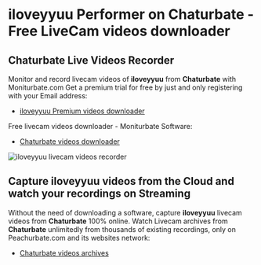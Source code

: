 # iloveyyuu Performer on Chaturbate - Free LiveCam videos downloader

## Chaturbate Live Videos Recorder

Monitor and record livecam videos of **iloveyyuu** from **Chaturbate** with Moniturbate.com
Get a premium trial for free by just and only registering with your Email address:
* [iloveyyuu Premium videos downloader](https://moniturbate.com/request-demo-licence-key.html)

Free livecam videos downloader - Moniturbate Software:
* [Chaturbate videos downloader](https://moniturbate.com/moniturbate-download-software.html)

![iloveyyuu livecam videos recorder](https://peachurnet.com/templates/moniturbate-software.png)


## Capture iloveyyuu videos from the Cloud and watch your recordings on Streaming

Without the need of downloading a software, capture **iloveyyuu** livecam videos from **Chaturbate** 100% online.
Watch Livecam archives from **Chaturbate** unlimitedly from thousands of existing recordings, only on Peachurbate.com and its websites network:
* [Chaturbate videos archives](https://peachurnet.com/)
